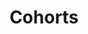 ---
title: Cohorts
excerpt: ''
deprecated: false
hidden: false
metadata:
  title: ''
  description: ''
  robots: index
next:
  description: ''
---